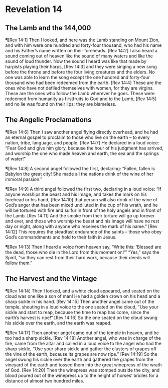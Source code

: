 # Revelation 14

## The Lamb and the 144,000
¶[Rev 14:1] Then I looked, and here was the Lamb standing on Mount Zion, and with him were one hundred and forty-four thousand, who had his name and his Father’s name written on their foreheads.
[Rev 14:2] I also heard a sound coming out of heaven like the sound of many waters and like the sound of loud thunder. Now the sound I heard was like that made by harpists playing their harps,
[Rev 14:3] and they were singing a new song before the throne and before the four living creatures and the elders. No one was able to learn the song except the one hundred and forty-four thousand who had been redeemed from the earth.
[Rev 14:4] These are the ones who have not defiled themselves with women, for they are virgins. These are the ones who follow the Lamb wherever he goes. These were redeemed from humanity as firstfruits to God and to the Lamb,
[Rev 14:5] and no lie was found on their lips; they are blameless.

## The Angelic Proclamations
¶[Rev 14:6] Then I saw another angel flying directly overhead, and he had an eternal gospel to proclaim to those who live on the earth – to every nation, tribe, language, and people.
[Rev 14:7] He declared in a loud voice: “Fear God and give him glory, because the hour of his judgment has arrived, and worship the one who made heaven and earth, the sea and the springs of water!”

¶[Rev 14:8] A second angel followed the first, declaring: “Fallen, fallen is Babylon the great city! She made all the nations drink of the wine of her immoral passion.”

¶[Rev 14:9] A third angel followed the first two, declaring in a loud voice: “If anyone worships the beast and his image, and takes the mark on his forehead or his hand,
[Rev 14:10] that person will also drink of the wine of God’s anger that has been mixed undiluted in the cup of his wrath, and he will be tortured with fire and sulfur in front of the holy angels and in front of the Lamb.
[Rev 14:11] And the smoke from their torture will go up forever and ever, and those who worship the beast and his image will have no rest day or night, along with anyone who receives the mark of his name.”
[Rev 14:12] This requires the steadfast endurance of the saints – those who obey God’s commandments and hold to their faith in Jesus.

¶[Rev 14:13] Then I heard a voice from heaven say, “Write this: ‘Blessed are the dead, those who die in the Lord from this moment on!’” “Yes,” says the Spirit, “so they can rest from their hard work, because their deeds will follow them.”

## The Harvest and the Vintage
¶[Rev 14:14] Then I looked, and a white cloud appeared, and seated on the cloud was one like a son of man! He had a golden crown on his head and a sharp sickle in his hand.
[Rev 14:15] Then another angel came out of the temple, shouting in a loud voice to the one seated on the cloud, “Use your sickle and start to reap, because the time to reap has come, since the earth’s harvest is ripe!”
[Rev 14:16] So the one seated on the cloud swung his sickle over the earth, and the earth was reaped.

¶[Rev 14:17] Then another angel came out of the temple in heaven, and he too had a sharp sickle.
[Rev 14:18] Another angel, who was in charge of the fire, came from the altar and called in a loud voice to the angel who had the sharp sickle, “Use your sharp sickle and gather the clusters of grapes off the vine of the earth, because its grapes are now ripe.”
[Rev 14:19] So the angel swung his sickle over the earth and gathered the grapes from the vineyard of the earth and tossed them into the great winepress of the wrath of God.
[Rev 14:20] Then the winepress was stomped outside the city, and blood poured out of the winepress up to the height of horses’ bridles for a distance of almost two hundred miles.
